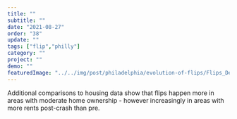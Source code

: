 ```yaml
---
title: "" 
subtitle: ""
date: "2021-08-27"
order: "38"
update: ""
tags: ["flip","philly"]
category: ""
project: ""
demo: ""
featuredImage: "../../img/post/philadelphia/evolution-of-flips/Flips_Demographics-03.png"
---
```


Additional comparisons to housing data show that flips happen more in areas with moderate home ownership - however increasingly in areas with more rents post-crash than pre.